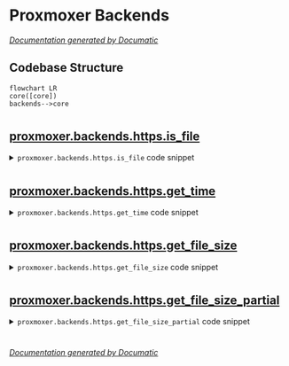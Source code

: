 # Proxmoxer Backends

[_Documentation generated by Documatic_](https://www.documatic.com)

<!---Documatic-section-Codebase Structure-start--->
## Codebase Structure

<!---Documatic-block-system_architecture-start--->
```mermaid
flowchart LR
core([core])
backends-->core
```
<!---Documatic-block-system_architecture-end--->

# #
<!---Documatic-section-Codebase Structure-end--->

<!---Documatic-section-proxmoxer.backends.https.is_file-start--->
## [proxmoxer.backends.https.is_file](4-proxmoxer_backends.md#proxmoxer.backends.https.is_file)

<!---Documatic-section-is_file-start--->
<!---Documatic-block-proxmoxer.backends.https.is_file-start--->
<details>
	<summary><code>proxmoxer.backends.https.is_file</code> code snippet</summary>

```python
def is_file(obj):
    return isinstance(obj, io.IOBase)
```
</details>
<!---Documatic-block-proxmoxer.backends.https.is_file-end--->
<!---Documatic-section-is_file-end--->

# #
<!---Documatic-section-proxmoxer.backends.https.is_file-end--->

<!---Documatic-section-proxmoxer.backends.https.get_time-start--->
## [proxmoxer.backends.https.get_time](4-proxmoxer_backends.md#proxmoxer.backends.https.get_time)

<!---Documatic-section-get_time-start--->
<!---Documatic-block-proxmoxer.backends.https.get_time-start--->
<details>
	<summary><code>proxmoxer.backends.https.get_time</code> code snippet</summary>

```python
def get_time():
    return time.monotonic()
```
</details>
<!---Documatic-block-proxmoxer.backends.https.get_time-end--->
<!---Documatic-section-get_time-end--->

# #
<!---Documatic-section-proxmoxer.backends.https.get_time-end--->

<!---Documatic-section-proxmoxer.backends.https.get_file_size-start--->
## [proxmoxer.backends.https.get_file_size](4-proxmoxer_backends.md#proxmoxer.backends.https.get_file_size)

<!---Documatic-section-get_file_size-start--->
<!---Documatic-block-proxmoxer.backends.https.get_file_size-start--->
<details>
	<summary><code>proxmoxer.backends.https.get_file_size</code> code snippet</summary>

```python
def get_file_size(file_obj):
    starting_cursor = file_obj.tell()
    file_obj.seek(0, os.SEEK_END)
    size = file_obj.tell()
    file_obj.seek(starting_cursor)
    return size
```
</details>
<!---Documatic-block-proxmoxer.backends.https.get_file_size-end--->
<!---Documatic-section-get_file_size-end--->

# #
<!---Documatic-section-proxmoxer.backends.https.get_file_size-end--->

<!---Documatic-section-proxmoxer.backends.https.get_file_size_partial-start--->
## [proxmoxer.backends.https.get_file_size_partial](4-proxmoxer_backends.md#proxmoxer.backends.https.get_file_size_partial)

<!---Documatic-section-get_file_size_partial-start--->
<!---Documatic-block-proxmoxer.backends.https.get_file_size_partial-start--->
<details>
	<summary><code>proxmoxer.backends.https.get_file_size_partial</code> code snippet</summary>

```python
def get_file_size_partial(file_obj):
    starting_cursor = file_obj.tell()
    file_obj.seek(0, os.SEEK_END)
    size = file_obj.tell() - starting_cursor
    file_obj.seek(starting_cursor)
    return size
```
</details>
<!---Documatic-block-proxmoxer.backends.https.get_file_size_partial-end--->
<!---Documatic-section-get_file_size_partial-end--->

# #
<!---Documatic-section-proxmoxer.backends.https.get_file_size_partial-end--->

[_Documentation generated by Documatic_](https://www.documatic.com)